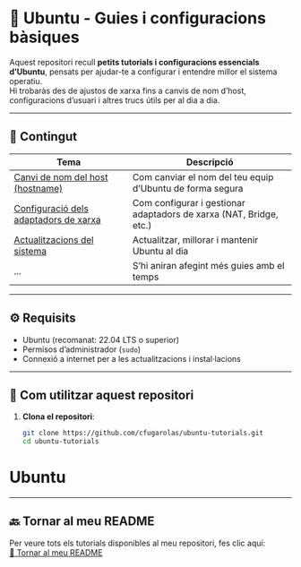 # 🐧 Ubuntu - Guies i configuracions bàsiques

Aquest repositori recull **petits tutorials i configuracions essencials d’Ubuntu**, pensats per ajudar-te a configurar i entendre millor el sistema operatiu.  
Hi trobaràs des de ajustos de xarxa fins a canvis de nom d’host, configuracions d’usuari i altres trucs útils per al dia a dia.

---

## 📘 Contingut

| Tema | Descripció |
|------|-------------|
| [Canvi de nom del host (hostname)](tutorials/canvi-hostname.md) | Com canviar el nom del teu equip d’Ubuntu de forma segura
| [Configuració dels adaptadors de xarxa](tutorials/configuracio-xarxa.md) | Com configurar i gestionar adaptadors de xarxa (NAT, Bridge, etc.) |
| [Actualitzacions del sistema](tutorials/actualitzacions-sistema.md) | Actualitzar, millorar i mantenir Ubuntu al dia |
| ... | S’hi aniran afegint més guies amb el temps |

---

## ⚙️ Requisits

- Ubuntu (recomanat: 22.04 LTS o superior)  
- Permisos d’administrador (`sudo`)  
- Connexió a internet per a les actualitzacions i instal·lacions  

---

## 🚀 Com utilitzar aquest repositori

1. **Clona el repositori**:
   ```bash
   git clone https://github.com/cfugarolas/ubuntu-tutorials.git
   cd ubuntu-tutorials
# Ubuntu

---

## 🔙 Tornar al meu README

Per veure tots els tutorials disponibles al meu repositori, fes clic aquí:  
[📖 Tornar al meu README](https://github.com/cfugarolas)
